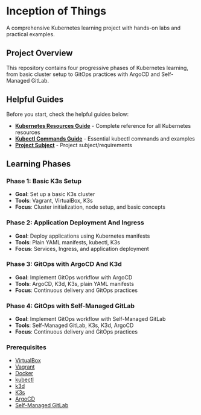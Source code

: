 # Inception of Things

A comprehensive Kubernetes learning project with hands-on labs and practical examples.

## Project Overview

This repository contains four progressive phases of Kubernetes learning, from basic cluster setup to GitOps practices with ArgoCD and Self-Managed GitLab.

## Helpful Guides
Before you start, check the helpful guides below:
- **[Kubernetes Resources Guide](docs/k8s-resources-guide.md)** - Complete reference for all Kubernetes resources
- **[Kubectl Commands Guide](docs/kubectl-cmds-guide.md)** - Essential kubectl commands and examples
- **[Project Subject](docs/en.subject.pdf)** - Project subject/requirements

## Learning Phases

### Phase 1: Basic K3s Setup
- **Goal**: Set up a basic K3s cluster
- **Tools**: Vagrant, VirtualBox, K3s
- **Focus**: Cluster initialization, node setup, and basic concepts

### Phase 2: Application Deployment And Ingress
- **Goal**: Deploy applications using Kubernetes manifests
- **Tools**: Plain YAML manifests, kubectl, K3s
- **Focus**: Services, Ingress, and application deployment

### Phase 3: GitOps with ArgoCD And K3d
- **Goal**: Implement GitOps workflow with ArgoCD
- **Tools**: ArgoCD, K3d, K3s, plain YAML manifests
- **Focus**: Continuous delivery and GitOps practices

### Phase 4: GitOps with Self-Managed GitLab
- **Goal**: Implement GitOps workflow with Self-Managed GitLab
- **Tools**: Self-Managed GitLab, K3s, K3d, ArgoCD
- **Focus**: Continuous delivery and GitOps practices

### Prerequisites
- [VirtualBox](https://www.virtualbox.org/)
- [Vagrant](https://www.vagrantup.com/)
- [Docker](https://www.docker.com/)
- [kubectl](https://kubernetes.io/docs/tasks/tools/)
- [k3d](https://k3d.io/)
- [K3s](https://k3s.io/)
- [ArgoCD](https://argo-cd.readthedocs.io/en/stable/)
- [Self-Managed GitLab](https://about.gitlab.com/install/)
